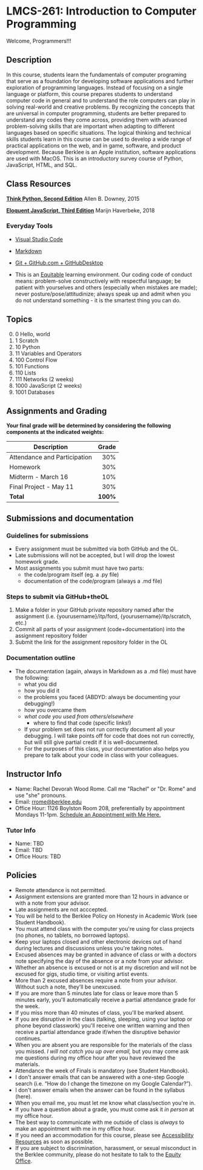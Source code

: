 # LMCS-261: Introduction to Computer Programming

Welcome, Programmers!!!

## Description
In this course, students learn the fundamentals of computer programing that serve as a foundation for developing software applications and further exploration of programming languages. Instead of focusing on a single language or platform, this course prepares students to understand computer code in general and to understand the role computers can play in solving real-world and creative problems. By recognizing the concepts that are universal in computer programming, students are better prepared to understand any codes they come across, providing them with advanced problem-solving skills that are important when adapting to different languages based on specific situations. The logical thinking and technical skills students learn in this course can be used to develop a wide range of practical applications on the web, and in game, software, and product development. Because Berklee is an Apple institution, software applications are used with MacOS.
This is an introductory survey course of Python, JavaScript, HTML, and SQL.

## Class Resources

**[Think Python, Second Edition](http://greenteapress.com/thinkpython2/html/index.html)**
Allen B. Downey, 2015

**[Eloquent JavaScript, Third Edition](https://eloquentjavascript.net/)**
Marijn Haverbeke, 2018

### Everyday Tools

* [Visual Studio Code](https://code.visualstudio.com/)

* [Markdown](https://github.com/adam-p/markdown-here/wiki/Markdown-Cheatsheet)

* [Git + GitHub.com + GitHubDesktop](https://github.blog/2019-10-02-get-started-easier-with-github-desktop-2-2/)

* This is an [Equitable](https://www.berklee.edu/equity-policy-and-process/equity-policy) learning environment. Our coding code of conduct means: problem-solve constructively with respectful language; be patient with yourselves and others (especially when mistakes are made); never posture/pose/attitudinize; always speak up and admit when you do not understand something - it is the smartest thing you can do.

## Topics
0. 0 Hello, world
1. 1 Scratch
2. 10 Python
3. 11 Variables and Operators
4. 100 Control Flow
5. 101 Functions
6. 110 Lists
7. 111 Networks (2 weeks)
8. 1000 JavaScript (2 weeks)
9. 1001 Databases

## Assignments and Grading
**Your final grade will be determined by considering the following components at the indicated weights:**  

Description|Grade
---|---:|
Attendance and Participation|30%
Homework| 30%
Midterm - March 16| 10%
Final Project - May 11| 30%
**Total**|**100%**

## Submissions and documentation

### Guidelines for submissions
- Every assignment must be submitted via both GitHub and the OL.
- Late submissions will not be accepted, but I will drop the lowest homework grade.
- Most assignments you submit must have two parts:
  - the code/program itself (eg. a .py file)
  - documentation of the code/program (always a .md file)

### Steps to submit via GitHub+theOL
  1. Make a folder in your GitHub private repository named after the assignment (i.e. {yourusername}/itp/ford, {yourusername}/itp/scratch, etc.)
  2. Commit all parts of your assignment (code+documentation) into the assignment repository folder
  3. Submit the link for the assignment repository folder in the OL

### Documentation outline
  - The documentation (again, always in Markdown as a .md file) must have the following:
    - what you did
    - how you did it
    - the problems you faced (ABDYD: always be documenting your debugging!)
    - how you overcame them
    - *what code you used from others/elsewhere*
      - where to find that code (specific links!)
    - If your problem set does not run correctly document all your debugging. I will take points off for code that does not run correctly, but will still give partial credit if it is well-documented.
    - For the purposes of this class, your documentation also helps you prepare to talk about your code in class with your colleagues.

## Instructor Info
- Name: Rachel Devorah Wood Rome. Call me "Rachel" or "Dr. Rome" and use "she" pronouns.
- Email: rrome@berklee.edu
- Office Hour: 1126 Boylston Room 208, preferentially by appointment Mondays 11-1pm. [Schedule an Appointment with Me Here.](https://calendar.google.com/calendar/selfsched?sstoken=UUJvY3FWa3g0b3dhfGRlZmF1bHR8OTk1YzM0YTAxMDljZGU5MGEzZjQxNzViOWQ2ZTM3NjA)

### Tutor Info
- Name: TBD
- Email: TBD
- Office Hours: TBD

## Policies
- Remote attendance is not permitted.
- Assignment extensions are granted more than 12 hours in advance or with a note from your advisor.
- Late assignments are not acccepted.
- You will be held to the Berklee Policy on Honesty in Academic Work (see Student Handbook).
- You must attend class with the computer you're using for class projects (no phones, no tablets, no borrowed laptops).
- Keep your laptops closed and other electronic devices out of hand during lectures and discussions unless you're taking notes.
- Excused absences may be granted in advance of class or with a doctors note specifying the day of the absence or a note from your advisor.
- Whether an absence is excused or not is at my discretion and will not be excused for gigs, studio time, or visiting artist events.
- More than 2 excused absences require a note from your advisor. Without such a note, they’ll be unexcused.
- If you are more than 5 minutes late for class or leave more than 5 minutes early, you'll automatically receive a partial attendance grade for the week.
- If you miss more than 40 minutes of class, you'll be marked absent.
- If you are disruptive in the class (talking, sleeping, using your laptop or phone beyond classwork) you'll receive one written warning and then receive a partial attendance grade if/when the disruptive behavior continues.
- When you are absent you are responsible for the materials of the class you missed. *I will not catch you up over email,* but you may come ask me questions during my office hour after you have reviewed the materials.
- Attendance the week of Finals is mandatory (see Student Handbook).
- I don't answer emails that can be answered with a one-step Google search (i.e. “How do I change the timezone on my Google Calendar?”).
- I don't answer emails when the answer can be found in the syllabus (here).
- When you email me, you must let me know what class/section you're in.
- If you have a question about a grade, you must come ask it *in person* at my office hour.
- The best way to communicate with me outside of class is *always* to make an appointment with me in my office hour.
- If you need an accommodation for this course, please see [Accessibility Resources](https://www.berklee.edu/accessibility-resources) as soon as possible.
- If you are subject to discrimination, harassment, or sexual misconduct in the Berklee community, please do not hesitate to talk to the [Equity Office](https://www.berklee.edu/equity).
